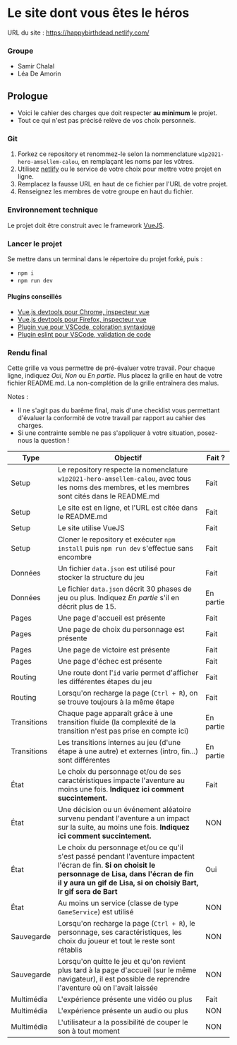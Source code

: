 # Le site dont vous êtes le héros

URL du site : https://happybirthdead.netlify.com/

### Groupe

- Samir Chalal
- Léa De Amorin

## Prologue

- Voici le cahier des charges que doit respecter **au minimum** le projet.
- Tout ce qui n'est pas précisé relève de vos choix personnels.

### Git

1. Forkez ce repository et renommez-le selon la nommenclature `w1p2021-hero-amsellem-calou`, en remplaçant les noms par les vôtres.
2. Utilisez [netlify](https://www.netlify.com/) ou le service de votre choix pour mettre votre projet en ligne.
3. Remplacez la fausse URL en haut de ce fichier par l'URL de votre projet.
4. Renseignez les membres de votre groupe en haut du fichier.

### Environnement technique

Le projet doit être construit avec le framework [VueJS](https://vuejs.org/).

### Lancer le projet

Se mettre dans un terminal dans le répertoire du projet forké, puis :
* `npm i`
* `npm run dev`

#### Plugins conseillés

- [Vue.js devtools pour Chrome, inspecteur vue](https://chrome.google.com/webstore/detail/vuejs-devtools/nhdogjmejiglipccpnnnanhbledajbpd)
- [Vue.js devtools pour Firefox, inspecteur vue](https://addons.mozilla.org/fr/firefox/addon/vue-js-devtools/)
- [Plugin vue pour VSCode, coloration syntaxique](https://marketplace.visualstudio.com/items?itemName=octref.vetur)
- [Plugin eslint pour VSCode, validation de code](https://marketplace.visualstudio.com/items?itemName=dbaeumer.vscode-eslint)


### Rendu final

Cette grille va vous permettre de pré-évaluer votre travail. Pour chaque ligne, indiquez *Oui*, *Non* ou *En partie*. Plus placez la grille en haut de votre fichier README.md. La non-complétion de la grille entraînera des malus.

Notes :
- Il ne s'agit pas du barême final, mais d'une checklist vous permettant d'évaluer la conformité de votre travail par rapport au cahier des charges.
- Si une contrainte semble ne pas s'appliquer à votre situation, posez-nous la question !

| Type  | Objectif | Fait ? | 
| ----- | -------- | ------ |
| Setup | Le repository respecte la nomenclature `w1p2021-hero-amsellem-calou`, avec tous les noms des membres, et les membres sont cités dans le README.md | Fait |
| Setup | Le site est en ligne, et l'URL est citée dans le README.md | Fait |
| Setup | Le site utilise VueJS | Fait |
| Setup | Cloner le repository et exécuter `npm install` puis `npm run dev` s'effectue sans encombre | Fait |
| Données | Un fichier `data.json` est utilisé pour stocker la structure du jeu | Fait |
| Données | Le fichier `data.json` décrit 30 phases de jeu ou plus. Indiquez *En partie* s'il en décrit plus de 15. | En partie |
| Pages | Une page d'accueil est présente | Fait |
| Pages | Une page de choix du personnage est présente | Fait |
| Pages | Une page de victoire est présente | Fait |
| Pages | Une page d'échec est présente | Fait |
| Routing | Une route dont l'`id` varie permet d'afficher les différentes étapes du jeu | Fait |
| Routing | Lorsqu'on recharge la page (`Ctrl + R`), on se trouve toujours à la même étape | Fait |
| Transitions | Chaque page apparaît grâce à une transition fluide (la complexité de la transition n'est pas prise en compte ici) | En partie |
| Transitions | Les transitions internes au jeu (d'une étape à une autre) et externes (intro, fin...) sont différentes | En partie |
| État | Le choix du personnage et/ou de ses caractéristiques impacte l'aventure au moins une fois. **Indiquez ici comment succintement.** | Fait |
| État | Une décision ou un événement aléatoire survenu pendant l'aventure a un impact sur la suite, au moins une fois. **Indiquez ici comment succintement.** | NON |
| État | Le choix du personnage et/ou ce qu'il s'est passé pendant l'aventure impactent l'écran de fin. **Si on choisit le personnage de Lisa, dans l'écran de fin il y aura un gif de Lisa, si on choisiy Bart, lr gif sera de Bart** | Oui |
| État | Au moins un service (classe de type `GameService`) est utilisé | NON |
| Sauvegarde | Lorsqu'on recharge la page (`Ctrl + R`), le personnage, ses caractéristiques, les choix du joueur et tout le reste sont rétablis | NON |
| Sauvegarde | Lorsqu'on quitte le jeu et qu'on revient plus tard à la page d'accueil (sur le même navigateur), il est possible de reprendre l'aventure où on l'avait laissée | NON |
| Multimédia | L'expérience présente une vidéo ou plus | Fait |
| Multimédia | L'expérience présente un audio ou plus | NON |
| Multimédia | L'utilisateur a la possibilité de couper le son à tout moment | NON |
